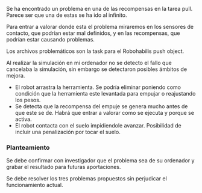 Se ha encontrado un problema en una de las recompensas en la tarea pull. Parece ser que una de estas se ha ido al infinito.

Para entrar a valorar donde esta el problema miraremos en los sensores de contacto, que podrían estar mal definidos, y en las recompensas, que podrían estar causando problemas.

Los archivos problemáticos son la task para el Robohabilis push object.

Al realizar la simulación en mi ordenador no se detecto el fallo que cancelaba la simulación, sin embargo se detectaron posibles ámbitos de mejora.
- El robot arrastra la herramienta. Se podría eliminar poniendo como condición que la herramienta este levantada para empujar o reajustando los pesos.
- Se detecta que la recompensa del empuje se genera mucho antes de que este se de. Habrá que entrar a valorar como se ejecuta y porque se activa.
- El robot contacta con el suelo impidiendole avanzar. Posibilidad de incluir una penalización por tocar el suelo.

### Planteamiento

Se debe confirmar con investigador que el problema sea de su ordenador y grabar el resultado para futuras aportaciones.

Se debe resolver los tres problemas propuestos sin perjudicar el funcionamiento actual.
